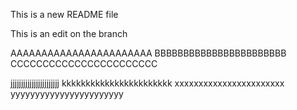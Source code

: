 This is a new README file

This is an edit on the branch


AAAAAAAAAAAAAAAAAAAAAAA
BBBBBBBBBBBBBBBBBBBBBBB
CCCCCCCCCCCCCCCCCCCCCCC

jjjjjjjjjjjjjjjjjjjjjjj
kkkkkkkkkkkkkkkkkkkkkkk
xxxxxxxxxxxxxxxxxxxxxxx
yyyyyyyyyyyyyyyyyyyyyyy
